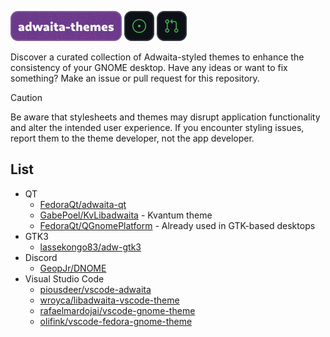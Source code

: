 ![adwaita-themes](/.github/static/header.png) [![issues](/.github/static/issues.png)](https://github.com/intergrav/adwaita-themes/issues) [![pull requests](/.github/static/prs.png)](https://github.com/intergrav/adwaita-themes/pulls)

Discover a curated collection of Adwaita-styled themes to enhance the consistency of your GNOME desktop. Have any ideas or want to fix something? Make an issue or pull request for this repository.

> [!CAUTION]
> Be aware that stylesheets and themes may disrupt application functionality and alter the intended user experience. If you encounter styling issues, report them to the theme developer, not the app developer.

## List

- QT
    - [FedoraQt/adwaita-qt](https://github.com/FedoraQt/adwaita-qt)
    - [GabePoel/KvLibadwaita](https://github.com/GabePoel/KvLibadwaita) - Kvantum theme
    - [FedoraQt/QGnomePlatform](https://github.com/FedoraQt/QGnomePlatform) - Already used in GTK-based desktops
- GTK3
    - [lassekongo83/adw-gtk3](https://github.com/lassekongo83/adw-gtk3)
- Discord
    - [GeopJr/DNOME](https://github.com/GeopJr/DNOME)
- Visual Studio Code
    - [piousdeer/vscode-adwaita](https://github.com/piousdeer/vscode-adwaita)
    - [wroyca/libadwaita-vscode-theme](https://github.com/wroyca/libadwaita-vscode-theme)
    - [rafaelmardojai/vscode-gnome-theme](https://github.com/rafaelmardojai/vscode-gnome-theme)
    - [olifink/vscode-fedora-gnome-theme](https://github.com/olifink/vscode-fedora-gnome-theme)
